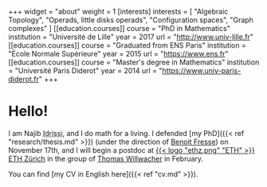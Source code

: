 +++
widget = "about"
weight = 1
[interests]
  interests = [
    "Algebraic Topology",
    "Operads, little disks operads",
    "Configuration spaces",
    "Graph complexes"
  ]
[[education.courses]]
  course = "PhD in Mathematics"
  institution = "Université de Lille"
  year = 2017
  url = "http://www.univ-lille.fr"
[[education.courses]]
  course = "Graduated from ENS Paris"
  institution = "École Normale Supérieure"
  year = 2015
  url = "https://www.ens.fr"
[[education.courses]]
  course = "Master's degree in Mathematics"
  institution = "Université Paris Diderot"
  year = 2014
  url = "https://www.univ-paris-diderot.fr"
+++

# Hello!

I am Najib <abbr title="My complete family name is ‘Idrissi Kaïtouni’ and it's possible to find it in some places, e.g. in my email address. I prefer to use only 'Idrissi' in academic settings for simplicity and to avoid some confusions – for example, automated systems thinking that ‘Idrissi’ is my middle name and that I should be called ‘NI Kaïtouni’...).">Idrissi</abbr>, and I do math for a living.
I defended [my PhD]({{< ref "research/thesis.md" >}}) (under the direction of [Benoit Fresse](https://math.univ-lille1.fr/~fresse)) on November 17th, and I will begin a postdoc at [{{< logo "ethz.png" "ETH" >}} ETH Zürich](https://www.ethz.ch/) in the group of [Thomas Willwacher](https://people.math.ethz.ch/~wilthoma/) in February.

You can find [my CV in English here]({{< ref "cv.md" >}}).
